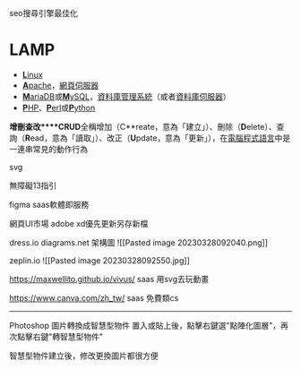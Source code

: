 

seo搜尋引擎最佳化

# LAMP
-   [**L**inux](https://zh.wikipedia.org/wiki/Linux "Linux")
-   [**A**pache](https://zh.wikipedia.org/wiki/Apache_HTTP_Server "Apache HTTP Server")，[網頁伺服器](https://zh.wikipedia.org/wiki/%E7%BD%91%E9%A1%B5%E6%9C%8D%E5%8A%A1%E5%99%A8 "網頁伺服器")
-   [**M**ariaDB](https://zh.wikipedia.org/wiki/MariaDB "MariaDB")或[**M**ySQL](https://zh.wikipedia.org/wiki/MySQL "MySQL")，[資料庫管理系統](https://zh.wikipedia.org/wiki/%E6%95%B0%E6%8D%AE%E5%BA%93%E7%AE%A1%E7%90%86%E7%B3%BB%E7%BB%9F "資料庫管理系統")（或者[資料庫伺服器](https://zh.wikipedia.org/wiki/%E6%95%B0%E6%8D%AE%E5%BA%93%E6%9C%8D%E5%8A%A1%E5%99%A8 "資料庫伺服器")）
-   [**P**HP](https://zh.wikipedia.org/wiki/PHP "PHP")、[**P**erl](https://zh.wikipedia.org/wiki/Perl "Perl")或[**P**ython](https://zh.wikipedia.org/wiki/Python "Python")

**增刪查改****CRUD**全稱增加（C**reate，意為「建立」）、刪除（**D**elete）、查詢（**R**ead，意為「讀取」）、改正（**U**pdate，意為「更新」），在[電腦程式語言](https://zh.wikipedia.org/wiki/%E9%9B%BB%E8%85%A6%E7%A8%8B%E5%BC%8F%E8%AA%9E%E8%A8%80 "電腦程式語言")中是一連串常見的動作行為

svg

無障礙13指引

figma
saas軟體即服務

網頁UI市場
adobe xd優先更新另存新檔

dress.io diagrams.net 架構圖
![[Pasted image 20230328092040.png]]

zeplin.io
![[Pasted image 20230328092550.jpg]]


https://maxwellito.github.io/vivus/
saas 用svg去玩動畫

https://www.canva.com/zh_tw/
saas 免費類cs

<hr>

Photoshop
圖片轉換成智慧型物件
置入或貼上後，點擊右鍵選"點陣化圖層"，再次點擊右鍵"轉智慧型物件"

智慧型物件建立後，修改更換圖片都很方便
